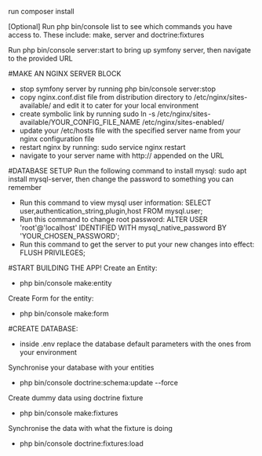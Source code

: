 run composer install

[Optional] Run php bin/console list to see which commands you have access to. These include: make, server and doctrine:fixtures

Run php bin/console server:start to bring up symfony server, then navigate to the provided URL

#MAKE AN NGINX SERVER BLOCK

 - stop symfony server by running php bin/console server:stop
 - copy nginx.conf.dist file from distribution directory to /etc/nginx/sites-available/ and edit it to cater for your local environment
 - create symbolic link by running sudo ln -s /etc/nginx/sites-available/YOUR_CONFIG_FILE_NAME /etc/nginx/sites-enabled/
 - update your /etc/hosts file with the specified server name from your nginx configuration file
 - restart nginx by running: sudo service nginx restart
 - navigate to your server name with http:// appended on the URL

#DATABASE SETUP
Run the following command to install mysql: sudo apt install mysql-server, then change the password to something you can remember   
   - Run this command to view mysql user information: SELECT user,authentication_string,plugin,host FROM mysql.user;
   - Run this command to change root password: ALTER USER 'root'@'localhost' IDENTIFIED WITH mysql_native_password BY 'YOUR_CHOSEN_PASSWORD';
   - Run this command to get the server to put your new changes into effect: FLUSH PRIVILEGES;

#START BUILDING THE APP!
Create an Entity:   
- php bin/console make:entity

Create Form for the entity:
 - php bin/console make:form

#CREATE DATABASE:
- inside .env replace the database default parameters with the ones from your environment

Synchronise your database with your entities
 - php bin/console doctrine:schema:update --force

Create dummy data using doctrine fixture
 - php bin/console make:fixtures

Synchronise the data with what the fixture is doing 
 - php bin/console doctrine:fixtures:load
